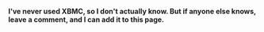 **I've never used XBMC, so I don't actually know. But if anyone else knows, leave a comment, and I can add it to this page.**